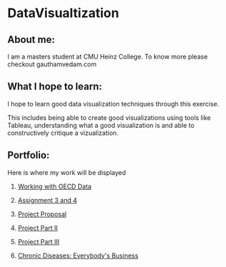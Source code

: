 # DataVisualtization

## About me: 

I am a masters student at CMU Heinz College. To know more please checkout gauthamvedam.com

## What I hope to learn: 

I hope to learn good data visualization techniques through this exercise. 

This includes being able to create good visualizations using tools like Tableau, understanding what a good visualization is and able to constructively critique a vizualization. 

## Portfolio: 
Here is where my work will be displayed

1. [Working with OECD Data](/OECD_Data.md)

2. [Assignment 3 and 4](/Assignment3&4.md)

3. [Project Proposal](/final_project_proposal.md)

4. [Project Part II](/Final_Project_PartII.md)

5. [Project Part III](/Final_Project_PartIII.md)

6. [Chronic Diseases: Everybody's Business](https://carnegiemellon.shorthandstories.com/chronic-diseases/index.html)


